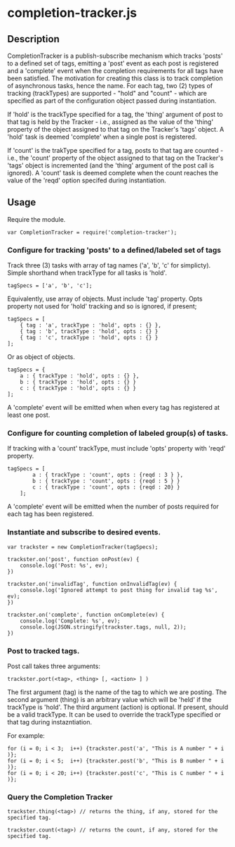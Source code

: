 # completion-tracker.js

## Description

CompletionTracker is a publish-subscribe mechanism which tracks
'posts' to a defined set of tags, emitting a 'post' event as each
post is registered and a 'complete' event when the completion
requirements for all tags have been satisfied.  The motivation for
creating this class is to track completion of asynchronous tasks,
hence the name.  For each tag, two (2) types of tracking (trackTypes)
are supported - "hold" and "count" - which are specified as part of
the configuration object passed during instantiation.

If 'hold' is the trackType specified for a tag, the 'thing' argument
of post to that tag is held by the Tracker - i.e., assigned as the
value of the 'thing' property of the object assigned to that tag on
the Tracker's 'tags' object.  A 'hold' task is deemed 'complete' when
a single post is registered.

If 'count' is the trakType specified for a tag, posts to that tag are
counted - i.e., the 'count' property of the object assigned to that
tag on the Tracker's 'tags' object is incremented (and the 'thing'
argument of the post call is ignored).  A 'count' task is deemed
complete when the count reaches the value of the 'reqd' option
specifed during instantiation.

## Usage

Require the module.

    var CompletionTracker = require('completion-tracker');


### Configure for tracking 'posts' to a defined/labeled set of tags

Track three (3) tasks with array of tag names ('a', 'b', 'c' for
simplicty).  Simple shorthand when trackType for all tasks is 'hold'.

    tagSpecs = ['a', 'b', 'c'];

Equivalently, use array of objects.  Must include 'tag' property. Opts
property not used for 'hold' tracking and so is ignored, if present;

    tagSpecs = [
        { tag : 'a', trackType : 'hold', opts : {} },
        { tag : 'b', trackType : 'hold', opts : {} }
        { tag : 'c', trackType : 'hold', opts : {} }
    ];

Or as object of objects.

    tagSpecs = {
        a : { trackType : 'hold', opts : {} },
        b : { trackType : 'hold', opts : {} }
        c : { trackType : 'hold', opts : {} }
    ];

A 'complete' event will be emitted when when every tag has registered
at least one post.

### Configure for counting completion of labeled group(s) of tasks. 

If tracking with a 'count' trackType, must include 'opts' property with 'reqd' property.

    tagSpecs = [
            a : { trackType : 'count', opts : {reqd : 3 } },
            b : { trackType : 'count', opts : {reqd : 5 } }
            c : { trackType : 'count', opts : {reqd : 20} }
        ];


A 'complete' event will be emitted when the number of posts required
for each tag has been registered.

### Instantiate and subscribe to desired events.

    var trackster = new CompletionTracker(tagSpecs);

    trackster.on('post', function onPost(ev) {
        console.log('Post: %s', ev);
    })

    trackster.on('invalidTag', function onInvalidTag(ev) {
        console.log('Ignored attempt to post thing for invalid tag %s', ev);
    })

    trackster.on('complete', function onComplete(ev) {
        console.log('Complete: %s', ev);
        console.log(JSON.stringify(trackster.tags, null, 2));
    })

### Post to tracked tags.

Post call takes three arguments:

    trackster.port(<tag>, <thing> [, <action> ] )

The first argument (tag) is the name of the tag to which we are
posting.  The second argument (thing) is an arbitrary value which will
be 'held' if the trackType is 'hold'.  The third argument (action) is
optional.  If present, should be a valid trackType.  It can be
used to override the trackType specified or that tag during
instazntiation.

For example:

    for (i = 0; i < 3;  i++) {trackster.post('a', "This is A number " + i )};
    for (i = 0; i < 5;  i++) {trackster.post('b', "This is B number " + i )};
    for (i = 0; i < 20; i++) {trackster.post('c', "This is C number " + i )};

### Query the Completion Tracker

    trackster.thing(<tag>) // returns the thing, if any, stored for the specified tag.

    trackster.count(<tag>) // returns the count, if any, stored for the specified tag.

